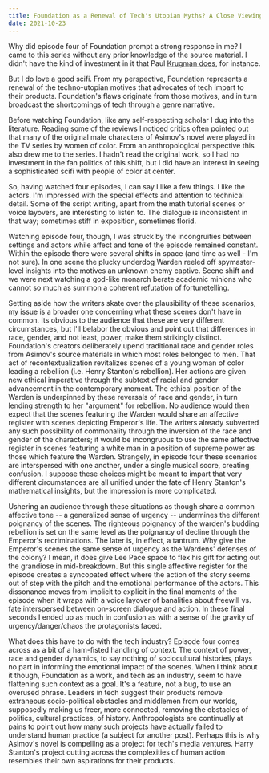 ```yaml
---
title: Foundation as a Renewal of Tech's Utopian Myths? A Close Viewing
date: 2021-10-23
---
```


Why did episode four of Foundation prompt a strong response in me? I came to this series without any prior knowledge of the source material. I didn't have the kind of investment in it that Paul [Krugman does](https://www.theguardian.com/books/2012/dec/04/paul-krugman-asimov-economics), for instance.

But I do love a good scifi. From my perspective, Foundation represents a renewal of the techno-utopian motives that advocates of tech impart to their products. Foundation's flaws originate from those motives, and in turn broadcast the shortcomings of tech through a genre narrative.

Before watching Foundation, like any self-respecting scholar I dug into the literature. Reading some of the reviews I noticed critics often pointed out that many of the original male characters of Asimov's novel were played in the TV series by women of color. From an anthropological perspective this also drew me to the series. I hadn't read the original work, so I had no investment in the fan politics of this shift, but I did have an interest in seeing a sophisticated scifi with people of color at center.

So, having watched four episodes, I can say I like a few things. I like the actors. I'm impressed with the special effects and attention to technical detail. Some of the script writing, apart from the math tutorial scenes or voice layovers, are interesting to listen to. The dialogue is inconsistent in that way; sometimes stiff in exposition, sometimes florid.

Watching episode four, though, I was struck by the incongruities between settings and actors while affect and tone of the episode remained constant. Within the episode there were several shifts in space (and time as well - I'm not sure). In one scene the plucky underdog Warden reeled off spymaster-level insights into the motives an unknown enemy captive. Scene shift and we were next watching a god-like monarch berate academic minions who cannot so much as summon a coherent refutation of fortunetelling.

Setting aside how the writers skate over the plausibility of these scenarios, my issue is a broader one concerning what these scenes don't have in common. Its obvious to the audience that these are very different circumstances, but I'll belabor the obvious and point out that differences in race, gender, and not least, power, make them strikingly distinct. Foundation's creators deliberately upend traditional race and gender roles from Asimov's source materials in which most roles belonged to men. That act of recontextualization revitalizes scenes of a young woman of color leading a rebellion (i.e. Henry Stanton's rebellion). Her actions are given new ethical imperative through the subtext of racial and gender advancement in the contemporary moment. The ethical position of the Warden is underpinned by these reversals of race and gender, in turn lending strength to her "argument" for rebellion. No audience would then expect that the scenes featuring the Warden would share an affective register with scenes depicting Emperor's life. The writers already subverted any such possibility of commonality through the inversion of the race and gender of the characters; it would be incongruous to use the same affective register in scenes featuring a white man in a position of supreme power as those which feature the Warden. Strangely, in episode four these scenarios are interspersed with one another, under a single musical score, creating confusion. I suppose these choices might be meant to impart that very different circumstances are all unified under the fate of Henry Stanton's mathematical insights, but the impression is more complicated.

Ushering an audience through these situations as though share a common affective tone -- a generalized sense of urgency -- undermines the different poignancy of the scenes. The righteous poignancy of the warden's budding rebellion is set on the same level as the poignancy of decline through the Emperor's recriminations. The later is, in effect, a tantrum. Why give the Emperor's scenes the same sense of urgency as the Wardens' defenses of the colony? I mean, it does give Lee Pace space to flex his gift for acting out the grandiose in mid-breakdown. But this single affective register for the episode creates a syncopated effect where the action of the story seems out of step with the pitch and the emotional performance of the actors. This dissonance moves from implicit to explicit in the final moments of the episode when it wraps with a voice layover of banalities about freewill vs. fate interspersed between on-screen dialogue and action. In these final seconds I ended up as much in confusion as with a sense of the gravity of urgency/danger/chaos the protagonists faced.

What does this have to do with the tech industry? Episode four comes across as a bit of a ham-fisted handling of context. The context of power, race and gender dynamics, to say nothing of sociocultural histories, plays no part in informing the emotional impact of the scenes. When I think about it though, Foundation as a work, and tech as an industry, seem to have flattening such context as a goal. It's a feature, not a bug, to use an overused phrase. Leaders in tech suggest their products remove extraneous socio-political obstacles and middlemen from our worlds, supposedly making us freer, more connected, removing the obstacles of politics, cultural practices, of history. Anthropologists are continually at pains to point out how many such projects have actually failed to understand human practice (a subject for another post). Perhaps this is why Asimov's novel is compelling as a project for tech's media ventures. Harry Stanton's project cutting across the complexities of human action resembles their own aspirations for their products.
